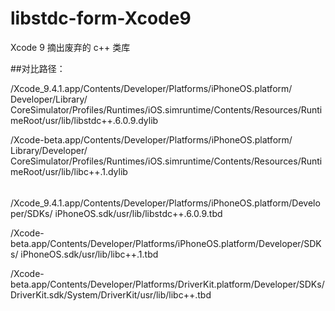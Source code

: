 # libstdc-form-Xcode9
Xcode 9 摘出废弃的 c++ 类库

##对比路径：


/Xcode_9.4.1.app/Contents/Developer/Platforms/iPhoneOS.platform/
Developer/Library/
CoreSimulator/Profiles/Runtimes/iOS.simruntime/Contents/Resources/RuntimeRoot/usr/lib/libstdc++.6.0.9.dylib

/Xcode-beta.app/Contents/Developer/Platforms/iPhoneOS.platform/
Library/Developer/
CoreSimulator/Profiles/Runtimes/iOS.simruntime/Contents/Resources/RuntimeRoot/usr/lib/libc++.1.dylib

######

/Xcode_9.4.1.app/Contents/Developer/Platforms/iPhoneOS.platform/Developer/SDKs/
iPhoneOS.sdk/usr/lib/libstdc++.6.0.9.tbd

/Xcode-beta.app/Contents/Developer/Platforms/iPhoneOS.platform/Developer/SDKs/
iPhoneOS.sdk/usr/lib/libc++.1.tbd

/Xcode-beta.app/Contents/Developer/Platforms/DriverKit.platform/Developer/SDKs/
DriverKit.sdk/System/DriverKit/usr/lib/libc++.tbd

